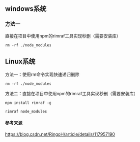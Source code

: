 


## windows系统

### 方法一
 
直接在项目中使用npm的rimraf工具实现秒删（需要安装库）
```
rm -rf ./node_modules
```
## Linux系统
方法一：使用rm命令实现快速递归删除

```
rm -rf ./node_modules
```
方法二：直接在项目中使用npm的rimraf工具实现秒删（需要安装库）
```
npm install rimraf -g
 
rimraf node_modules
```
 
#### 参考来源
https://blog.csdn.net/RingoH/article/details/117957190